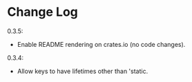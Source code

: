 Change Log
====

0.3.5:

* Enable README rendering on crates.io (no code changes).

0.3.4:

* Allow keys to have lifetimes other than 'static.
